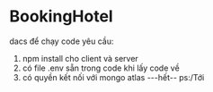 # BookingHotel
dacs
để chạy code yêu cầu:
1. npm install cho client và server
2. có file .env sẵn trong code khi lấy code về
3. có quyền kết nối với mongo atlas
---hết-- ps:/Tới
